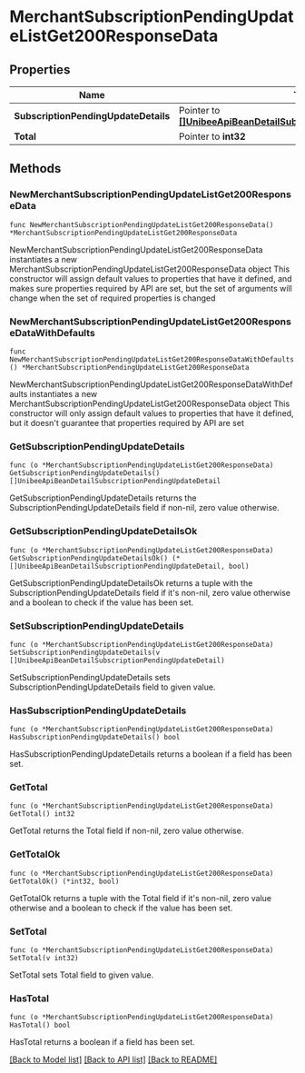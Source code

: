 # MerchantSubscriptionPendingUpdateListGet200ResponseData

## Properties

Name | Type | Description | Notes
------------ | ------------- | ------------- | -------------
**SubscriptionPendingUpdateDetails** | Pointer to [**[]UnibeeApiBeanDetailSubscriptionPendingUpdateDetail**](UnibeeApiBeanDetailSubscriptionPendingUpdateDetail.md) | SubscriptionPendingUpdateDetails | [optional] 
**Total** | Pointer to **int32** | Total | [optional] 

## Methods

### NewMerchantSubscriptionPendingUpdateListGet200ResponseData

`func NewMerchantSubscriptionPendingUpdateListGet200ResponseData() *MerchantSubscriptionPendingUpdateListGet200ResponseData`

NewMerchantSubscriptionPendingUpdateListGet200ResponseData instantiates a new MerchantSubscriptionPendingUpdateListGet200ResponseData object
This constructor will assign default values to properties that have it defined,
and makes sure properties required by API are set, but the set of arguments
will change when the set of required properties is changed

### NewMerchantSubscriptionPendingUpdateListGet200ResponseDataWithDefaults

`func NewMerchantSubscriptionPendingUpdateListGet200ResponseDataWithDefaults() *MerchantSubscriptionPendingUpdateListGet200ResponseData`

NewMerchantSubscriptionPendingUpdateListGet200ResponseDataWithDefaults instantiates a new MerchantSubscriptionPendingUpdateListGet200ResponseData object
This constructor will only assign default values to properties that have it defined,
but it doesn't guarantee that properties required by API are set

### GetSubscriptionPendingUpdateDetails

`func (o *MerchantSubscriptionPendingUpdateListGet200ResponseData) GetSubscriptionPendingUpdateDetails() []UnibeeApiBeanDetailSubscriptionPendingUpdateDetail`

GetSubscriptionPendingUpdateDetails returns the SubscriptionPendingUpdateDetails field if non-nil, zero value otherwise.

### GetSubscriptionPendingUpdateDetailsOk

`func (o *MerchantSubscriptionPendingUpdateListGet200ResponseData) GetSubscriptionPendingUpdateDetailsOk() (*[]UnibeeApiBeanDetailSubscriptionPendingUpdateDetail, bool)`

GetSubscriptionPendingUpdateDetailsOk returns a tuple with the SubscriptionPendingUpdateDetails field if it's non-nil, zero value otherwise
and a boolean to check if the value has been set.

### SetSubscriptionPendingUpdateDetails

`func (o *MerchantSubscriptionPendingUpdateListGet200ResponseData) SetSubscriptionPendingUpdateDetails(v []UnibeeApiBeanDetailSubscriptionPendingUpdateDetail)`

SetSubscriptionPendingUpdateDetails sets SubscriptionPendingUpdateDetails field to given value.

### HasSubscriptionPendingUpdateDetails

`func (o *MerchantSubscriptionPendingUpdateListGet200ResponseData) HasSubscriptionPendingUpdateDetails() bool`

HasSubscriptionPendingUpdateDetails returns a boolean if a field has been set.

### GetTotal

`func (o *MerchantSubscriptionPendingUpdateListGet200ResponseData) GetTotal() int32`

GetTotal returns the Total field if non-nil, zero value otherwise.

### GetTotalOk

`func (o *MerchantSubscriptionPendingUpdateListGet200ResponseData) GetTotalOk() (*int32, bool)`

GetTotalOk returns a tuple with the Total field if it's non-nil, zero value otherwise
and a boolean to check if the value has been set.

### SetTotal

`func (o *MerchantSubscriptionPendingUpdateListGet200ResponseData) SetTotal(v int32)`

SetTotal sets Total field to given value.

### HasTotal

`func (o *MerchantSubscriptionPendingUpdateListGet200ResponseData) HasTotal() bool`

HasTotal returns a boolean if a field has been set.


[[Back to Model list]](../README.md#documentation-for-models) [[Back to API list]](../README.md#documentation-for-api-endpoints) [[Back to README]](../README.md)


